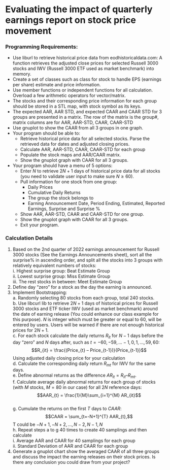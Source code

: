 # Evaluating the impact of quarterly earnings report on stock price movement

### Programming Requirements:
* Use liburl to retrieve historical price data from eodhistoricaldata.com: A function retrieves the adjusted close prices for selected Russell 3000 stocks and IWV (Russell 3000 ETF used as market benchmark) into memory.
* Create a set of classes such as class for stock to handle EPS (earnings per share) estimate and price information.
* Use member functions or independent functions for all calculation. Overload a few arithmetic operators for vector/matrix.
* The stocks and their corresponding price information for each group should be stored in a STL map, with stock symbol as its keys.
* The expected AAR, AAR STD, and expected CAAR and CAAR STD for 3 groups are presented in a matrix. The row of the matrix is the group#, matrix columns are for AAR, AAR-STD, CAAR, CAAR-STD
* Use gnuplot to show the CAAR from all 3 groups in one graph.
* Your program should be able to:
  * Retrieve historical price data for all selected stocks. Parse the retrieved data for dates and adjusted closing prices.
  * Calculate AAR, AAR-STD, CAAR, CAAR-STD for each group 
  * Populate the stock maps and AAR/CAAR matrix.
  * Show the gnuplot graph with CAAR for all 3 groups.
* Your program should have a menu of 5 options:
   * Enter $N$ to retrieve $2N+1$ days of historical price data for all stocks (you need to validate user input to make sure $N \geq 60$). 
   * Pull information for one stock from one group:
     * Daily Prices
     * Cumulative Daily Returns
     * The group the stock belongs to 
     * Earning Announcement Date, Period Ending, Estimated, Reported Earnings, Surprise and Surprise %
  * Show AAR, AAR-STD, CAAR and CAAR-STD for one group. 
  * Show the gnuplot graph with CAAR for all 3 groups.
  * Exit your program.

### Calculation Details 
1. Based on the 2nd quarter of 2022 earnings announcement for Russell 3000 stocks (See the Earnings Announcements sheet), sort all the surprise% in ascending order, and split all the stocks into 3 groups with relatively equivalent numbers of stocks: \
    i. Highest surprise group: Beat Estimate Group \
    ii. Lowest surprise group: Miss Estimate Group \
    iii. The rest stocks in between: Meet Estimate Group 
2. Define day “zero” for a stock as the day the earning is announced.
3. Implement Bootstrapping: \
    a. Randomly selecting 80 stocks from each group, total 240 stocks. \
    b. Use libcurl lib to retrieve $2N+1$ days of historical prices for Russell 3000 stocks and ETF ticker IWV (used as market benchmark) around the date of earning release (You could enhance our class example for this purpose). $N$ is integer which must be greater or equal to 60, will be entered by users. Users will be warned if there are not enough historical prices for $2N+1$. \
    c. For each stock calculate the daily returns $R_{it}$ for $N-1$ days before the day “zero” and $N$ days after, such as $t = -60, -59,...-1, 0, 1,..., 59, 60$:
$$R_{it} = \frac{(Price_{t} – Price_{t-1})}{Price_{t-1}}$$
Using adjusted daily closing price for your calculation \
    d. Calculate the corresponding daily return $R_{mt}$ for IWV for the same days. \
    e. Define abnormal returns as the difference $AR_{it}= R_{it}–R_{mt}$. \
    f. Calculate average daily abnormal returns for each group of stocks (with $M$ stocks, $M = 80$ in our case) for all $2N$ reference days:
    $$AAR_{t} = \frac{1}{M}\sum_{i=1}^{M} AR_{it}$$ \
    g. Cumulate the returns on the first $T$ days to $CAAR$:
    $$CAAR = \sum_{t=-N+1}^{T} AAR_{t},$$
    T could be $-N+1, -N+2, ..., N-2, N-1, N$ \
    h. Repeat steps a to g 40 times to create 40 samplings and then calculate \
      i. Average AAR and CAAR for 40 samplings for each group \
      ii. Standard Deviation of AAR and CAAR for each group 
4. Generate a gnuplot chart show the averaged CAAR of all three groups and discuss the impact the earning releases on their stock prices. Is there any conclusion you could draw from your project?
